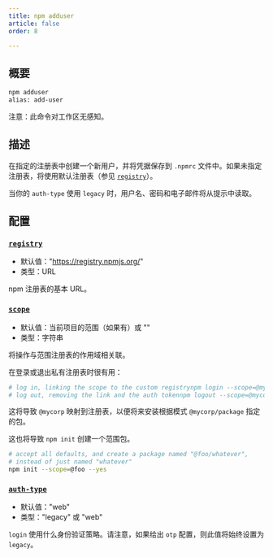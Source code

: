 ```yaml
---
title: npm adduser
article: false
order: 8

---
```


## 概要



```bash
npm adduser
alias: add-user
```

注意：此命令对工作区无感知。



## 描述

在指定的注册表中创建一个新用户，并将凭据保存到 `.npmrc` 文件中。如果未指定注册表，将使用默认注册表（参见 [`registry`](https://npm.nodejs.cn/cli/v11/using-npm/registry)）。

当你的 `auth-type` 使用 `legacy` 时，用户名、密码和电子邮件将从提示中读取。



## 配置



### [`registry`](https://npm.nodejs.cn/cli/v11/commands/npm-adduser#registry)

- 默认值："https://registry.npmjs.org/"
- 类型：URL

npm 注册表的基本 URL。



### [`scope`](https://npm.nodejs.cn/cli/v11/commands/npm-adduser#scope)

- 默认值：当前项目的范围（如果有）或 ""
- 类型：字符串

将操作与范围注册表的作用域相关联。

在登录或退出私有注册表时很有用：



```bash
# log in, linking the scope to the custom registrynpm login --scope=@mycorp --registry=https://registry.mycorp.com
# log out, removing the link and the auth tokennpm logout --scope=@mycorp
```

这将导致 `@mycorp` 映射到注册表，以便将来安装根据模式 `@mycorp/package` 指定的包。

这也将导致 `npm init` 创建一个范围包。



```bash
# accept all defaults, and create a package named "@foo/whatever",
# instead of just named "whatever"
npm init --scope=@foo --yes
```



### [`auth-type`](https://npm.nodejs.cn/cli/v11/commands/npm-adduser#auth-type)

- 默认值："web"
- 类型："legacy" 或 "web"

`login` 使用什么身份验证策略。请注意，如果给出 `otp` 配置，则此值将始终设置为 `legacy`。
